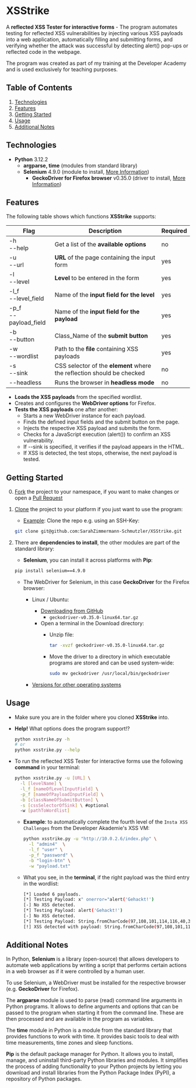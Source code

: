 # XSStrike

A **reflected XSS Tester for interactive forms** - The program automates testing for reflected XSS vulnerabilities by injecting various XSS payloads into a web application, automatically filling and submitting forms, and verifying whether the attack was successful by detecting alert() pop-ups or reflected code in the webpage.  

The program was created as part of my training at the Developer Academy and is used exclusively for teaching purposes.  

## Table of Contents

1. [Technologies](#technologies)
1. [Features](#features)  
1. [Getting Started](#getting-started)
1. [Usage](#usage)  
1. [Additional Notes](#additional-notes)

## Technologies

* **Python** 3.12.2
  * **argparse, time** (modules from standard library)
  * **Selenium** 4.9.0 (module to install, [More Information](https://selenium-python.readthedocs.io/))
    * **GeckoDriver for Firefox browser** v0.35.0 (driver to install, [More Information](https://github.com/mozilla/geckodriver))

## Features

The following table shows which functions **XSStrike** supports:  

| Flag | Description | Required |
| ---- | ----------- | -------- |
| -h <br> --help | Get a list of the **available options** | no |
| -u <br> --url | **URL** of the page containing the input form | yes |
| -l <br> --level | **Level** to be entered in the form | yes |
| -l_f <br> --level_field | Name of the **input field for the level** | yes |
| -p_f <br> --payload_field | Name of the **input field for the payload** | yes |
| -b <br> --button | Class_Name of the **submit button** | yes |
| -w <br> --wordlist | Path to the **file** containing XSS payloads | yes |
| -s <br> --sink | CSS selector of the **element** where the reflection should be checked | no |
| --headless | Runs the browser in **headless mode** | no |

* **Loads the XSS payloads** from the specified wordlist.
* Creates and configures the **WebDriver options** for Firefox.
* **Tests the XSS payloads** one after another:
  * Starts a new WebDriver instance for each payload.
  * Finds the defined input fields and the submit button on the page.
  * Injects the respective XSS payload and submits the form.
  * Checks for a JavaScript execution (alert()) to confirm an XSS vulnerability.
  * If --sink is specified, it verifies if the payload appears in the HTML.
  * If XSS is detected, the test stops, otherwise, the next payload is tested.

## Getting Started

0) [Fork](https://docs.github.com/de/pull-requests/collaborating-with-pull-requests/working-with-forks/fork-a-repo) the project to your namespace, if you want to make changes or open a [Pull Request](https://docs.github.com/de/pull-requests/collaborating-with-pull-requests/proposing-changes-to-your-work-with-pull-requests/about-pull-requests)

1) [Clone](https://docs.github.com/en/repositories/creating-and-managing-repositories/cloning-a-repository) the project to your platform if you just want to use the program:
   * <ins>Example</ins>: Clone the repo e.g. using an SSH-Key:

    ```bash
    git clone git@github.com:SarahZimmermann-Schmutzler/XSStrike.git
    ```

2) There are **dependencies to install**, the other modules are part of the standard library:
   * **Selenium**, you can install it across platforms with **Pip**:

    ```bash
    pip install selenium==4.9.0
    ```

   * The WebDriver for Selenium, in this case **GeckoDriver** for the Firefox browser:
     * Linux / Ubuntu:
       * [Downloading from GitHub](https://github.com/mozilla/geckodriver/releases)
         * `geckodriver-v0.35.0-linux64.tar.gz`
       * Open a terminal in the Download directory:
         * Unzip file:

            ```bash
            tar -xvzf geckodriver-v0.35.0-linux64.tar.gz
            ```

         * Move the driver to a directory in which executable programs are stored and can be used system-wide:

            ```bash
            sudo mv geckodriver /usr/local/bin/geckodriver
            ```

     * [Versions for other operating systems](https://github.com/mozilla/geckodriver/releases)

## Usage

* Make sure you are in the folder where you cloned **XSStrike** into.  

* **Help!** What options does the program support!?

    ```bash
    python xsstrike.py -h
    # or
    python xsstrike.py --help
    ```  

* To run the reflected XSS Tester for interactive forms use the following **command** in your terminal:

    ```bash
    python xsstrike.py -u [URL] \
      -l [levelName] \
      -l_f [nameOfLevelInputField] \
      -p_f [nameOfPayloadInputField] \
      -b [classNameOfSubmitButton] \
      -s [cssSelectorOfSink] \ #optional
      -w [pathToWordlist]
    ```

  * **Example**: to automatically complete the fourth level of the `Insta XSS Challenges` from the Developer Akademie's XSS VM:

      ```bash
      python xsstrike.py -u "http://10.0.2.6/index.php" \
        -l "admin4"  \
        -l_f "user" \
        -p_f "password" \
        -b "login-btn" \
        -w "payload.txt"
      ```

  * What you see, in the **terminal**, if the right payload was the third entry in the wordlist:

      ```bash
      [*] Loaded 6 payloads.
      [*] Testing Payload: x" onerror="alert('Gehackt!')
      [-] No XSS detected.
      [*] Testing Payload: alert('Gehackt!')
      [-] No XSS detected.
      [*] Testing Payload: String.fromCharCode(97,108,101,114,116,40,39,71,101,104,97,99,107,116,33,39,41)
      [!] XSS detected with payload: String.fromCharCode(97,108,101,114,116,40,39,71,101,104,97,99,107,116,33,39,41)
      ```

## Additional Notes

In Python, **Selenium** is a library (open-source) that allows developers to automate web applications by writing a script that performs certain actions in a web browser as if it were controlled by a human user.  

To use Selenium, a WebDriver must be installed for the respective browser (e.g. **GeckoDriver** for Firefox).  

The **argparse** module is used to parse (read) command line arguments in Python programs. It allows to define arguments and options that can be passed to the program when starting it from the command line. These are then processed and are available in the program as variables.  

The **time** module in Python is a module from the standard library that provides functions to work with time. It provides basic tools to deal with time measurements, time zones and sleep functions.  
  
**Pip** is the default package manager for Python. It allows you to install, manage, and uninstall third-party Python libraries and modules. It simplifies the process of adding functionality to your Python projects by letting you download and install libraries from the Python Package Index (PyPI), a repository of Python packages.  

